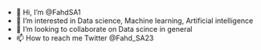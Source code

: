- 👋 Hi, I’m @FahdSA1
- 👀 I’m interested in Data science, Machine learning, Artificial intelligence
- 💞️ I’m looking to collaborate on Data scince in general 
- 📫 How to reach me Twitter @Fahd_SA23 

<!---
FahdSA1/FahdSA1 is a ✨ special ✨ repository because its `README.md` (this file) appears on your GitHub profile.
You can click the Preview link to take a look at your changes.
--->
